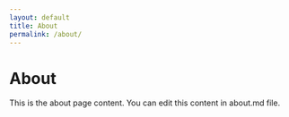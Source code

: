 ```yaml
---
layout: default
title: About
permalink: /about/
---
```


# About

This is the about page content. You can edit this content in about.md file.
